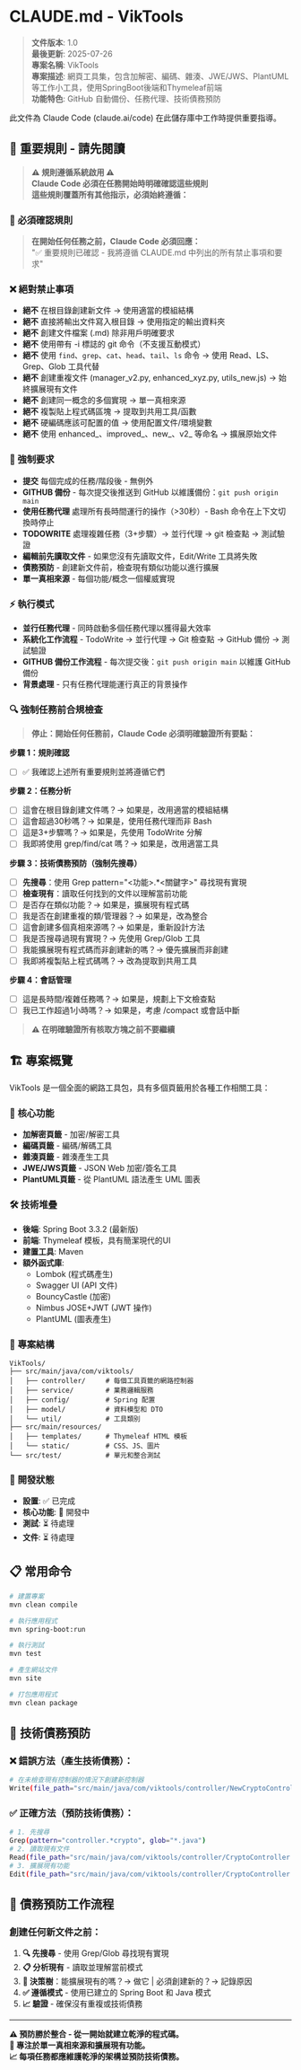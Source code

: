 # CLAUDE.md - VikTools

> **文件版本**: 1.0  
> **最後更新**: 2025-07-26  
> **專案名稱**: VikTools  
> **專案描述**: 網頁工具集，包含加解密、編碼、雜湊、JWE/JWS、PlantUML等工作小工具，使用SpringBoot後端和Thymeleaf前端  
> **功能特色**: GitHub 自動備份、任務代理、技術債務預防

此文件為 Claude Code (claude.ai/code) 在此儲存庫中工作時提供重要指導。

## 🚨 重要規則 - 請先閱讀

> **⚠️ 規則遵循系統啟用 ⚠️**  
> **Claude Code 必須在任務開始時明確確認這些規則**  
> **這些規則覆蓋所有其他指示，必須始終遵循：**

### 🔄 **必須確認規則**
> **在開始任何任務之前，Claude Code 必須回應：**  
> "✅ 重要規則已確認 - 我將遵循 CLAUDE.md 中列出的所有禁止事項和要求"

### ❌ 絕對禁止事項
- **絕不** 在根目錄創建新文件 → 使用適當的模組結構
- **絕不** 直接將輸出文件寫入根目錄 → 使用指定的輸出資料夾
- **絕不** 創建文件檔案 (.md) 除非用戶明確要求
- **絕不** 使用帶有 -i 標誌的 git 命令（不支援互動模式）
- **絕不** 使用 `find`、`grep`、`cat`、`head`、`tail`、`ls` 命令 → 使用 Read、LS、Grep、Glob 工具代替
- **絕不** 創建重複文件 (manager_v2.py, enhanced_xyz.py, utils_new.js) → 始終擴展現有文件
- **絕不** 創建同一概念的多個實現 → 單一真相來源
- **絕不** 複製貼上程式碼區塊 → 提取到共用工具/函數
- **絕不** 硬編碼應該可配置的值 → 使用配置文件/環境變數
- **絕不** 使用 enhanced_、improved_、new_、v2_ 等命名 → 擴展原始文件

### 📝 強制要求
- **提交** 每個完成的任務/階段後 - 無例外
- **GITHUB 備份** - 每次提交後推送到 GitHub 以維護備份：`git push origin main`
- **使用任務代理** 處理所有長時間運行的操作（>30秒）- Bash 命令在上下文切換時停止
- **TODOWRITE** 處理複雜任務（3+步驟）→ 並行代理 → git 檢查點 → 測試驗證
- **編輯前先讀取文件** - 如果您沒有先讀取文件，Edit/Write 工具將失敗
- **債務預防** - 創建新文件前，檢查現有類似功能以進行擴展
- **單一真相來源** - 每個功能/概念一個權威實現

### ⚡ 執行模式
- **並行任務代理** - 同時啟動多個任務代理以獲得最大效率
- **系統化工作流程** - TodoWrite → 並行代理 → Git 檢查點 → GitHub 備份 → 測試驗證
- **GITHUB 備份工作流程** - 每次提交後：`git push origin main` 以維護 GitHub 備份
- **背景處理** - 只有任務代理能運行真正的背景操作

### 🔍 強制任務前合規檢查
> **停止：開始任何任務前，Claude Code 必須明確驗證所有要點：**

**步驟 1：規則確認**
- [ ] ✅ 我確認上述所有重要規則並將遵循它們

**步驟 2：任務分析**  
- [ ] 這會在根目錄創建文件嗎？→ 如果是，改用適當的模組結構
- [ ] 這會超過30秒嗎？→ 如果是，使用任務代理而非 Bash
- [ ] 這是3+步驟嗎？→ 如果是，先使用 TodoWrite 分解
- [ ] 我即將使用 grep/find/cat 嗎？→ 如果是，改用適當工具

**步驟 3：技術債務預防（強制先搜尋）**
- [ ] **先搜尋**：使用 Grep pattern="<功能>.*<關鍵字>" 尋找現有實現
- [ ] **檢查現有**：讀取任何找到的文件以理解當前功能
- [ ] 是否存在類似功能？→ 如果是，擴展現有程式碼
- [ ] 我是否在創建重複的類/管理器？→ 如果是，改為整合
- [ ] 這會創建多個真相來源嗎？→ 如果是，重新設計方法
- [ ] 我是否搜尋過現有實現？→ 先使用 Grep/Glob 工具
- [ ] 我能擴展現有程式碼而非創建新的嗎？→ 優先擴展而非創建
- [ ] 我即將複製貼上程式碼嗎？→ 改為提取到共用工具

**步驟 4：會話管理**
- [ ] 這是長時間/複雜任務嗎？→ 如果是，規劃上下文檢查點
- [ ] 我已工作超過1小時嗎？→ 如果是，考慮 /compact 或會話中斷

> **⚠️ 在明確驗證所有核取方塊之前不要繼續**

## 🏗️ 專案概覽

VikTools 是一個全面的網路工具包，具有多個頁籤用於各種工作相關工具：

### 🎯 **核心功能**
- **加解密頁籤** - 加密/解密工具
- **編碼頁籤** - 編碼/解碼工具  
- **雜湊頁籤** - 雜湊產生工具
- **JWE/JWS頁籤** - JSON Web 加密/簽名工具
- **PlantUML頁籤** - 從 PlantUML 語法產生 UML 圖表

### 🛠️ **技術堆疊**
- **後端**: Spring Boot 3.3.2 (最新版)
- **前端**: Thymeleaf 模板，具有簡潔現代的UI
- **建置工具**: Maven
- **額外函式庫**: 
  - Lombok (程式碼產生)
  - Swagger UI (API 文件)
  - BouncyCastle (加密)
  - Nimbus JOSE+JWT (JWT 操作)
  - PlantUML (圖表產生)

### 📁 **專案結構**
```
VikTools/
├── src/main/java/com/viktools/
│   ├── controller/     # 每個工具頁籤的網路控制器
│   ├── service/        # 業務邏輯服務
│   ├── config/         # Spring 配置
│   ├── model/          # 資料模型和 DTO
│   └── util/           # 工具類別
├── src/main/resources/
│   ├── templates/      # Thymeleaf HTML 模板
│   └── static/         # CSS、JS、圖片
└── src/test/           # 單元和整合測試
```

### 🎯 **開發狀態**
- **設置**: ✅ 已完成
- **核心功能**: 🔄 開發中
- **測試**: ⏳ 待處理
- **文件**: ⏳ 待處理

## 📋 常用命令

```bash
# 建置專案
mvn clean compile

# 執行應用程式
mvn spring-boot:run

# 執行測試
mvn test

# 產生網站文件
mvn site

# 打包應用程式
mvn clean package
```

## 🚨 技術債務預防

### ❌ 錯誤方法（產生技術債務）：
```bash
# 在未檢查現有控制器的情況下創建新控制器
Write(file_path="src/main/java/com/viktools/controller/NewCryptoController.java", content="...")
```

### ✅ 正確方法（預防技術債務）：
```bash
# 1. 先搜尋
Grep(pattern="controller.*crypto", glob="*.java")
# 2. 讀取現有文件
Read(file_path="src/main/java/com/viktools/controller/CryptoController.java")
# 3. 擴展現有功能
Edit(file_path="src/main/java/com/viktools/controller/CryptoController.java", old_string="...", new_string="...")
```

## 🧹 債務預防工作流程

### 創建任何新文件之前：
1. **🔍 先搜尋** - 使用 Grep/Glob 尋找現有實現
2. **📋 分析現有** - 讀取並理解當前模式
3. **🤔 決策樹**：能擴展現有的嗎？→ 做它 | 必須創建新的？→ 記錄原因
4. **✅ 遵循模式** - 使用已建立的 Spring Boot 和 Java 模式
5. **📈 驗證** - 確保沒有重複或技術債務

---

**⚠️ 預防勝於整合 - 從一開始就建立乾淨的程式碼。**  
**🎯 專注於單一真相來源和擴展現有功能。**  
**📈 每項任務都應維護乾淨的架構並預防技術債務。**